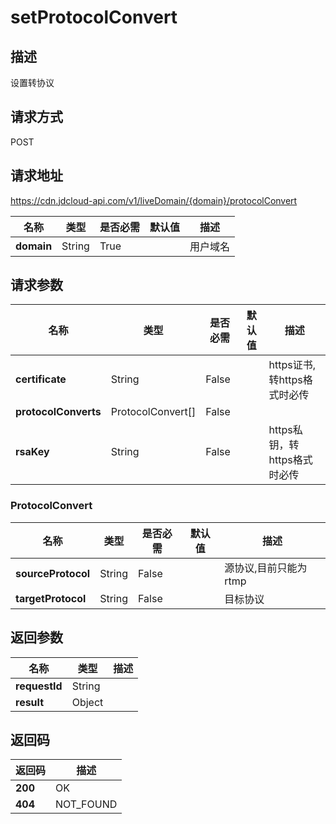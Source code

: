 # setProtocolConvert


## 描述
设置转协议

## 请求方式
POST

## 请求地址
https://cdn.jdcloud-api.com/v1/liveDomain/{domain}/protocolConvert

|名称|类型|是否必需|默认值|描述|
|---|---|---|---|---|
|**domain**|String|True| |用户域名|

## 请求参数
|名称|类型|是否必需|默认值|描述|
|---|---|---|---|---|
|**certificate**|String|False| |https证书,转https格式时必传|
|**protocolConverts**|ProtocolConvert[]|False| | |
|**rsaKey**|String|False| |https私钥，转https格式时必传|

### ProtocolConvert
|名称|类型|是否必需|默认值|描述|
|---|---|---|---|---|
|**sourceProtocol**|String|False| |源协议,目前只能为rtmp|
|**targetProtocol**|String|False| |目标协议|

## 返回参数
|名称|类型|描述|
|---|---|---|
|**requestId**|String| |
|**result**|Object| |


## 返回码
|返回码|描述|
|---|---|
|**200**|OK|
|**404**|NOT_FOUND|
